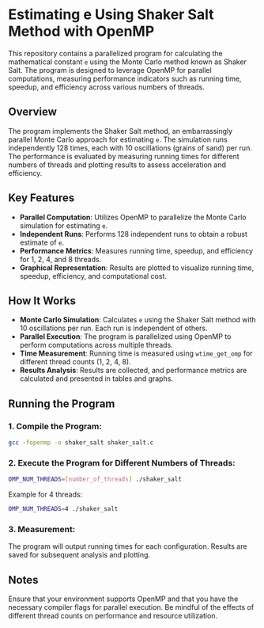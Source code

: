 # Estimating e Using Shaker Salt Method with OpenMP

This repository contains a parallelized program for calculating the mathematical constant `e` using the Monte Carlo method known as Shaker Salt. The program is designed to leverage OpenMP for parallel computations, measuring performance indicators such as running time, speedup, and efficiency across various numbers of threads.

## Overview

The program implements the Shaker Salt method, an embarrassingly parallel Monte Carlo approach for estimating `e`. The simulation runs independently 128 times, each with 10 oscillations (grains of sand) per run. The performance is evaluated by measuring running times for different numbers of threads and plotting results to assess acceleration and efficiency.

## Key Features

- **Parallel Computation**: Utilizes OpenMP to parallelize the Monte Carlo simulation for estimating `e`.
- **Independent Runs**: Performs 128 independent runs to obtain a robust estimate of `e`.
- **Performance Metrics**: Measures running time, speedup, and efficiency for 1, 2, 4, and 8 threads.
- **Graphical Representation**: Results are plotted to visualize running time, speedup, efficiency, and computational cost.

## How It Works

- **Monte Carlo Simulation**: Calculates `e` using the Shaker Salt method with 10 oscillations per run. Each run is independent of others.
- **Parallel Execution**: The program is parallelized using OpenMP to perform computations across multiple threads.
- **Time Measurement**: Running time is measured using `wtime_get_omp` for different thread counts (1, 2, 4, 8).
- **Results Analysis**: Results are collected, and performance metrics are calculated and presented in tables and graphs.

## Running the Program

### 1. Compile the Program:

```bash
gcc -fopenmp -o shaker_salt shaker_salt.c
```
### 2. Execute the Program for Different Numbers of Threads:

```bash
OMP_NUM_THREADS=[number_of_threads] ./shaker_salt
```
Example for 4 threads:
```bash
OMP_NUM_THREADS=4 ./shaker_salt
```

### 3. Measurement:
The program will output running times for each configuration. Results are saved for subsequent analysis and plotting.

## Notes
Ensure that your environment supports OpenMP and that you have the necessary compiler flags for parallel execution.
Be mindful of the effects of different thread counts on performance and resource utilization.

